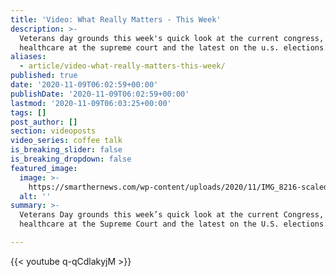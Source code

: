```yaml
---
title: 'Video: What Really Matters - This Week'
description: >-
  Veterans day grounds this week's quick look at the current congress, covid,
  healthcare at the supreme court and the latest on the u.s. elections.
aliases:
  - article/video-what-really-matters-this-week/
published: true
date: '2020-11-09T06:02:59+00:00'
publishDate: '2020-11-09T06:02:59+00:00'
lastmod: '2020-11-09T06:03:25+00:00'
tags: []
post_author: []
section: videoposts
video_series: coffee talk
is_breaking_slider: false
is_breaking_dropdown: false
featured_image:
  image: >-
    https://smarthernews.com/wp-content/uploads/2020/11/IMG_8216-scaled-e1604408549183-984x1024.jpg
  alt: ''
summary: >-
  Veterans Day grounds this week’s quick look at the current Congress, COVID,
  healthcare at the Supreme Court and the latest on the U.S. elections.

---
```

{{< youtube q-qCdlakyjM >}}